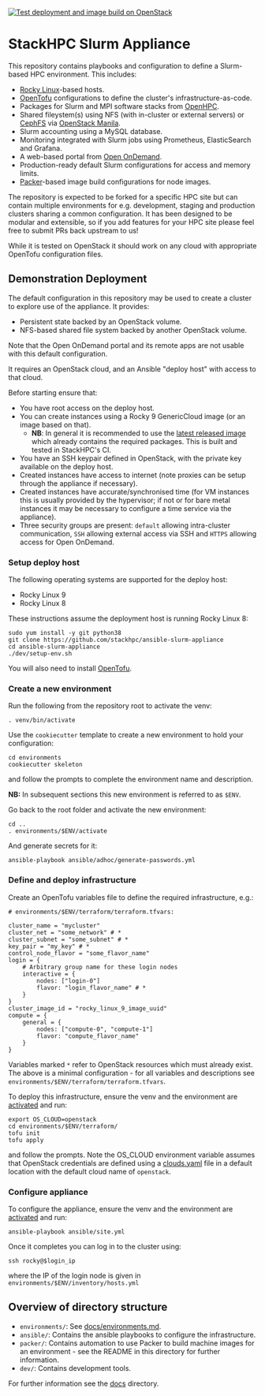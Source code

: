 [![Test deployment and image build on OpenStack](https://github.com/stackhpc/ansible-slurm-appliance/actions/workflows/stackhpc.yml/badge.svg)](https://github.com/stackhpc/ansible-slurm-appliance/actions/workflows/stackhpc.yml)

# StackHPC Slurm Appliance

This repository contains playbooks and configuration to define a Slurm-based HPC environment. This includes:
- [Rocky Linux](https://rockylinux.org/)-based hosts.
- [OpenTofu](https://opentofu.org/) configurations to define the cluster's infrastructure-as-code.
- Packages for Slurm and MPI software stacks from [OpenHPC](https://openhpc.community/).
- Shared fileystem(s) using NFS (with in-cluster or external servers) or [CephFS](https://docs.ceph.com/en/latest/cephfs/) via [OpenStack Manila](https://wiki.openstack.org/wiki/Manila).
- Slurm accounting using a MySQL database.
- Monitoring integrated with Slurm jobs using Prometheus, ElasticSearch and Grafana.
- A web-based portal from [Open OnDemand](https://openondemand.org/).
- Production-ready default Slurm configurations for access and memory limits.
- [Packer](https://developer.hashicorp.com/packer)-based image build configurations for node images.

The repository is expected to be forked for a specific HPC site but can contain multiple environments for e.g. development, staging and production clusters
sharing a common configuration. It has been designed to be modular and extensible, so if you add features for your HPC site please feel free to submit PRs
back upstream to us!

While it is tested on OpenStack it should work on any cloud with appropriate OpenTofu configuration files.

## Demonstration Deployment

The default configuration in this repository may be used to create a cluster to explore use of the appliance. It provides:
- Persistent state backed by an OpenStack volume.
- NFS-based shared file system backed by another OpenStack volume.

Note that the Open OnDemand portal and its remote apps are not usable with this default configuration.

It requires an OpenStack cloud, and an Ansible "deploy host" with access to that cloud.

Before starting ensure that:
- You have root access on the deploy host.
- You can create instances using a Rocky 9 GenericCloud image (or an image based on that).
    - **NB**: In general it is recommended to use the [latest released image](https://github.com/stackhpc/ansible-slurm-appliance/releases) which already contains the required packages. This is built and tested in StackHPC's CI.
- You have an SSH keypair defined in OpenStack, with the private key available on the deploy host.
- Created instances have access to internet (note proxies can be setup through the appliance if necessary).
- Created instances have accurate/synchronised time (for VM instances this is usually provided by the hypervisor; if not or for bare metal instances it may be necessary to configure a time service via the appliance).
- Three security groups are present: ``default`` allowing intra-cluster communication, ``SSH`` allowing external access via SSH and ``HTTPS`` allowing access for Open OnDemand.

### Setup deploy host

The following operating systems are supported for the deploy host:

- Rocky Linux 9
- Rocky Linux 8

These instructions assume the deployment host is running Rocky Linux 8:

    sudo yum install -y git python38
    git clone https://github.com/stackhpc/ansible-slurm-appliance
    cd ansible-slurm-appliance
    ./dev/setup-env.sh

You will also need to install [OpenTofu](https://opentofu.org/docs/intro/install/rpm/).

### Create a new environment

Run the following from the repository root to activate the venv:

    . venv/bin/activate

Use the `cookiecutter` template to create a new environment to hold your configuration:

    cd environments
    cookiecutter skeleton

and follow the prompts to complete the environment name and description.

**NB:** In subsequent sections this new environment is referred to as `$ENV`.

Go back to the root folder and activate the new environment:

    cd ..
    . environments/$ENV/activate

And generate secrets for it:

    ansible-playbook ansible/adhoc/generate-passwords.yml

### Define and deploy infrastructure

Create an OpenTofu variables file to define the required infrastructure, e.g.:

    # environments/$ENV/terraform/terraform.tfvars:

    cluster_name = "mycluster"
    cluster_net = "some_network" # *
    cluster_subnet = "some_subnet" # *
    key_pair = "my_key" # *
    control_node_flavor = "some_flavor_name"
    login = {
        # Arbitrary group name for these login nodes
        interactive = {
            nodes: ["login-0"]
            flavor: "login_flavor_name" # *
        }
    }
    cluster_image_id = "rocky_linux_9_image_uuid"
    compute = {
        general = {
            nodes: ["compute-0", "compute-1"]
            flavor: "compute_flavor_name"
        }
    }

Variables marked `*` refer to OpenStack resources which must already exist. The above is a minimal configuration - for all variables and descriptions see `environments/$ENV/terraform/terraform.tfvars`.

To deploy this infrastructure, ensure the venv and the environment are [activated](#create-a-new-environment) and run:

    export OS_CLOUD=openstack
    cd environments/$ENV/terraform/
    tofu init
    tofu apply

and follow the prompts. Note the OS_CLOUD environment variable assumes that OpenStack credentials are defined using a [clouds.yaml](https://docs.openstack.org/python-openstackclient/latest/configuration/index.html#clouds-yaml) file in a default location with the default cloud name of `openstack`.

### Configure appliance

To configure the appliance, ensure the venv and the environment are [activated](#create-a-new-environment) and run:

    ansible-playbook ansible/site.yml

Once it completes you can log in to the cluster using:

    ssh rocky@$login_ip

where the IP of the login node is given in `environments/$ENV/inventory/hosts.yml`

## Overview of directory structure

- `environments/`: See [docs/environments.md](docs/environments.md).
- `ansible/`: Contains the ansible playbooks to configure the infrastructure.
- `packer/`: Contains automation to use Packer to build machine images for an environment - see the README in this directory for further information.
- `dev/`: Contains development tools.

For further information see the [docs](docs/) directory.
